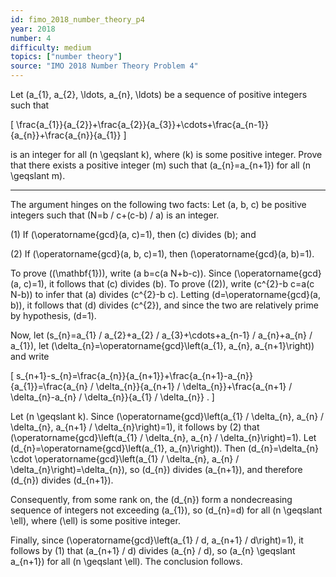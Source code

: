 ```yaml
---
id: fimo_2018_number_theory_p4
year: 2018
number: 4
difficulty: medium
topics: ["number theory"]
source: "IMO 2018 Number Theory Problem 4"
---
```


Let \(a_{1}, a_{2}, \ldots, a_{n}, \ldots\) be a sequence of positive integers such that

\[
\frac{a_{1}}{a_{2}}+\frac{a_{2}}{a_{3}}+\cdots+\frac{a_{n-1}}{a_{n}}+\frac{a_{n}}{a_{1}}
\]

is an integer for all \(n \geqslant k\), where \(k\) is some positive integer. Prove that there exists a positive integer \(m\) such that \(a_{n}=a_{n+1}\) for all \(n \geqslant m\).

---
The argument hinges on the following two facts: Let \(a, b, c\) be positive integers such that \(N=b / c+(c-b) / a\) is an integer.

(1) If \(\operatorname{gcd}(a, c)=1\), then \(c\) divides \(b\); and

(2) If \(\operatorname{gcd}(a, b, c)=1\), then \(\operatorname{gcd}(a, b)=1\).

To prove \((\mathbf{1})\), write \(a b=c(a N+b-c)\). Since \(\operatorname{gcd}(a, c)=1\), it follows that \(c\) divides \(b\). To prove \((2)\), write \(c^{2}-b c=a(c N-b)\) to infer that \(a\) divides \(c^{2}-b c\). Letting \(d=\operatorname{gcd}(a, b)\), it follows that \(d\) divides \(c^{2}\), and since the two are relatively prime by hypothesis, \(d=1\).

Now, let \(s_{n}=a_{1} / a_{2}+a_{2} / a_{3}+\cdots+a_{n-1} / a_{n}+a_{n} / a_{1}\), let \(\delta_{n}=\operatorname{gcd}\left(a_{1}, a_{n}, a_{n+1}\right)\) and write

\[
s_{n+1}-s_{n}=\frac{a_{n}}{a_{n+1}}+\frac{a_{n+1}-a_{n}}{a_{1}}=\frac{a_{n} / \delta_{n}}{a_{n+1} / \delta_{n}}+\frac{a_{n+1} / \delta_{n}-a_{n} / \delta_{n}}{a_{1} / \delta_{n}} .
\]

Let \(n \geqslant k\). Since \(\operatorname{gcd}\left(a_{1} / \delta_{n}, a_{n} / \delta_{n}, a_{n+1} / \delta_{n}\right)=1\), it follows by (2) that \(\operatorname{gcd}\left(a_{1} / \delta_{n}, a_{n} / \delta_{n}\right)=1\). Let \(d_{n}=\operatorname{gcd}\left(a_{1}, a_{n}\right)\). Then \(d_{n}=\delta_{n} \cdot \operatorname{gcd}\left(a_{1} / \delta_{n}, a_{n} / \delta_{n}\right)=\delta_{n}\), so \(d_{n}\) divides \(a_{n+1}\), and therefore \(d_{n}\) divides \(d_{n+1}\).

Consequently, from some rank on, the \(d_{n}\) form a nondecreasing sequence of integers not exceeding \(a_{1}\), so \(d_{n}=d\) for all \(n \geqslant \ell\), where \(\ell\) is some positive integer.

Finally, since \(\operatorname{gcd}\left(a_{1} / d, a_{n+1} / d\right)=1\), it follows by (1) that \(a_{n+1} / d\) divides \(a_{n} / d\), so \(a_{n} \geqslant a_{n+1}\) for all \(n \geqslant \ell\). The conclusion follows.
